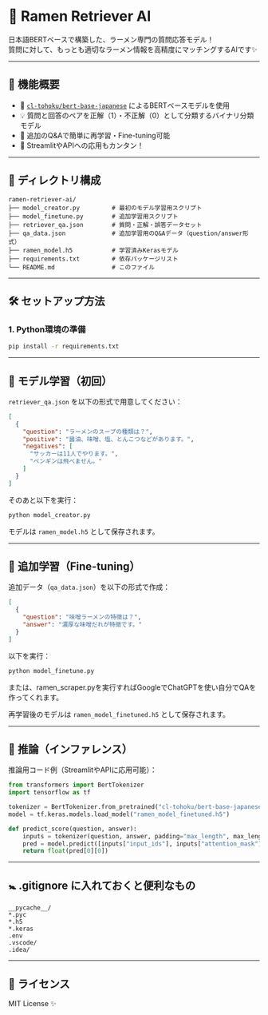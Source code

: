 # 🍜 Ramen Retriever AI

日本語BERTベースで構築した、ラーメン専門の質問応答モデル！  
質問に対して、もっとも適切なラーメン情報を高精度にマッチングするAIです✨  

---

## 🚀 機能概要

- 🤖 [`cl-tohoku/bert-base-japanese`](https://huggingface.co/cl-tohoku/bert-base-japanese) によるBERTベースモデルを使用  
- 💡 質問と回答のペアを正解（1）・不正解（0）として分類するバイナリ分類モデル  
- 🔀 追加のQ&Aで簡単に再学習・Fine-tuning可能  
- 🧠 StreamlitやAPIへの応用もカンタン！  

---

## 📜 ディレクトリ構成

```
ramen-retriever-ai/
├── model_creator.py         # 最初のモデル学習用スクリプト
├── model_finetune.py        # 追加学習用スクリプト
├── retriever_qa.json        # 質問・正解・誤答データセット
├── qa_data.json             # 追加学習用のQ&Aデータ（question/answer形式）
├── ramen_model.h5           # 学習済みKerasモデル
├── requirements.txt         # 依存パッケージリスト
└── README.md                # このファイル
```

---

## 🛠️ セットアップ方法

### 1. Python環境の準備

```bash
pip install -r requirements.txt
```

---

## 🔪 モデル学習（初回）

`retriever_qa.json` を以下の形式で用意してください：

```json
[
  {
    "question": "ラーメンのスープの種類は？",
    "positive": "醤油、味噌、塩、とんこつなどがあります。",
    "negatives": [
      "サッカーは11人でやります。",
      "ペンギンは飛べません。"
    ]
  }
]
```

そのあと以下を実行：

```bash
python model_creator.py
```

モデルは `ramen_model.h5` として保存されます。

---

## 🔁 追加学習（Fine-tuning）

追加データ（`qa_data.json`）を以下の形式で作成：

```json
[
  {
    "question": "味噌ラーメンの特徴は？",
    "answer": "濃厚な味噌だれが特徴です。"
  }
]
```

以下を実行：

```bash
python model_finetune.py
```

または、ramen_scraper.pyを実行すればGoogleでChatGPTを使い自分でQAを作ってくれます。

再学習後のモデルは `ramen_model_finetuned.h5` として保存されます。

---

## 🧪 推論（インファレンス）

推論用コード例（StreamlitやAPIに応用可能）：

```python
from transformers import BertTokenizer
import tensorflow as tf

tokenizer = BertTokenizer.from_pretrained("cl-tohoku/bert-base-japanese")
model = tf.keras.models.load_model("ramen_model_finetuned.h5")

def predict_score(question, answer):
    inputs = tokenizer(question, answer, padding="max_length", max_length=64, truncation=True, return_tensors="tf")
    pred = model.predict([inputs["input_ids"], inputs["attention_mask"]])
    return float(pred[0][0])
```

---

## 🚼 .gitignore に入れておくと便利なもの

```
__pycache__/
*.pyc
*.h5
*.keras
.env
.vscode/
.idea/
```

---

## 📄 ライセンス

MIT License ✨

